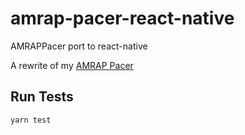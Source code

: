 # amrap-pacer-react-native
AMRAPPacer port to react-native

A rewrite of my [AMRAP Pacer](https://itunes.apple.com/us/app/amrap-pacer/id914642993?mt=8)

## Run Tests

`yarn test`
